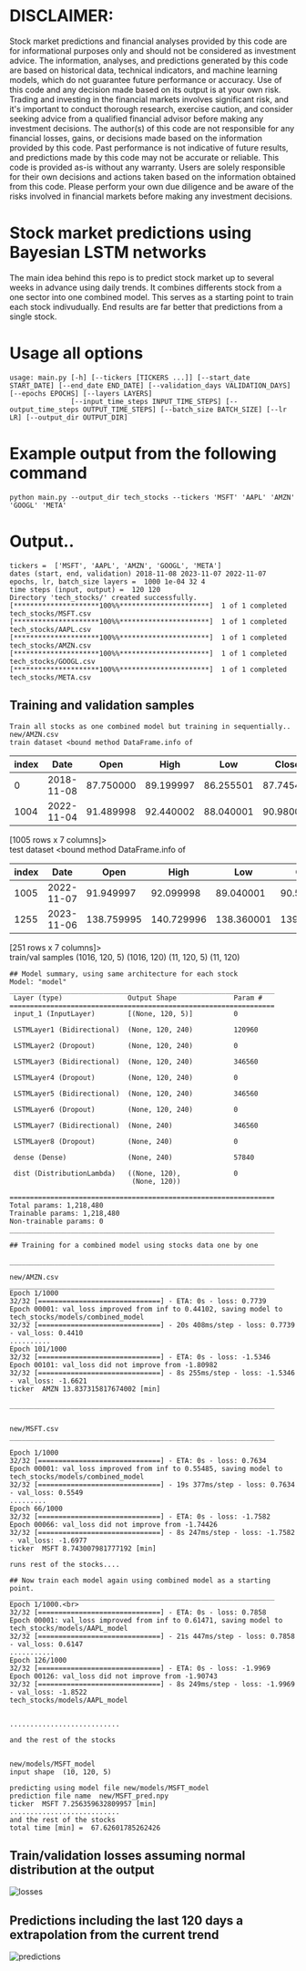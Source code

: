 # DISCLAIMER: 
Stock market predictions and financial analyses provided by this code are for informational purposes only and should not be considered as investment advice. The information, analyses, and predictions generated by this code are based on historical data, technical indicators, and machine learning models, which do not guarantee future performance or accuracy. Use of this code and any decision made based on its output is at your own risk. Trading and investing in the financial markets involves significant risk, and it's important to conduct thorough research, exercise caution, and consider seeking advice from a qualified financial advisor before making any investment decisions. The author(s) of this code are not responsible for any financial losses, gains, or decisions made based on the information provided by this code. Past performance is not indicative of future results, and predictions made by this code may not be accurate or reliable. This code is provided as-is without any warranty. Users are solely responsible for their own decisions and actions taken based on the information obtained from this code. Please perform your own due diligence and be aware of the risks involved in financial markets before making any investment decisions.


# Stock market predictions using Bayesian LSTM networks

The main idea behind this repo is to predict stock market up to several weeks in advance using daily trends. It combines differents stock from a one sector into one combined model. This serves as a starting point to train each stock indivudually. End results are far better that predictions from a single stock.

# Usage all options

```command
usage: main.py [-h] [--tickers [TICKERS ...]] [--start_date START_DATE] [--end_date END_DATE] [--validation_days VALIDATION_DAYS] [--epochs EPOCHS] [--layers LAYERS]
               [--input_time_steps INPUT_TIME_STEPS] [--output_time_steps OUTPUT_TIME_STEPS] [--batch_size BATCH_SIZE] [--lr LR] [--output_dir OUTPUT_DIR]
```

# Example output from the following command
```command
python main.py --output_dir tech_stocks --tickers 'MSFT' 'AAPL' 'AMZN' 'GOOGL' 'META'
```

# Output..
```command
tickers =  ['MSFT', 'AAPL', 'AMZN', 'GOOGL', 'META']
dates (start, end, validation) 2018-11-08 2023-11-07 2022-11-07
epochs, lr, batch_size layers =  1000 1e-04 32 4
time steps (input, output) =  120 120
Directory 'tech_stocks/' created successfully. 
[*********************100%%**********************]  1 of 1 completed
tech_stocks/MSFT.csv
[*********************100%%**********************]  1 of 1 completed
tech_stocks/AAPL.csv
[*********************100%%**********************]  1 of 1 completed
tech_stocks/AMZN.csv
[*********************100%%**********************]  1 of 1 completed
tech_stocks/GOOGL.csv
[*********************100%%**********************]  1 of 1 completed
tech_stocks/META.csv
```


## Training and validation samples
```command
Train all stocks as one combined model but training in sequentially..
new/AMZN.csv
train dataset <bound method DataFrame.info of
```

| index |Date   |     Open    |    High     |    Low     |  Close  | Adj Close |     Volume|
| -------- | -------- | -------- | -------- | -------- | -------- | -------- | -------- |
|0     |2018-11-08|   87.750000   |89.199997   |86.255501   |87.745499   |87.745499  |130698000|
|1004  |2022-11-04|   91.489998   |92.440002   |88.040001   |90.980003   |90.980003  |129101300|

[1005 rows x 7 columns]><br>
test dataset <bound method DataFrame.info of<br>

| index |Date   |     Open    |    High     |    Low     |  Close  | Adj Close |     Volume|
| -------- | -------- | -------- | -------- | -------- | -------- | -------- | -------- |
| 1005 |  2022-11-07 |  91.949997 |   92.099998 |  89.040001 |   90.529999 |   90.529999 |   77495700 |
| 1255 |  2023-11-06 |  138.759995|  140.729996 | 138.360001 | 139.740005 | 139.740005 |  44928800 |

[251 rows x 7 columns]><br>
train/val samples  (1016, 120, 5) (1016, 120) (11, 120, 5) (11, 120)<br>

```command
## Model summary, using same architecture for each stock
Model: "model"
_________________________________________________________________
 Layer (type)                Output Shape              Param #   
=================================================================
 input_1 (InputLayer)        [(None, 120, 5)]          0         
                                                                 
 LSTMLayer1 (Bidirectional)  (None, 120, 240)          120960    
                                                                 
 LSTMLayer2 (Dropout)        (None, 120, 240)          0         
                                                                 
 LSTMLayer3 (Bidirectional)  (None, 120, 240)          346560    
                                                                 
 LSTMLayer4 (Dropout)        (None, 120, 240)          0         
                                                                 
 LSTMLayer5 (Bidirectional)  (None, 120, 240)          346560    
                                                                 
 LSTMLayer6 (Dropout)        (None, 120, 240)          0         
                                                                 
 LSTMLayer7 (Bidirectional)  (None, 240)               346560    
                                                                 
 LSTMLayer8 (Dropout)        (None, 240)               0         
                                                                 
 dense (Dense)               (None, 240)               57840     
                                                                 
 dist (DistributionLambda)   ((None, 120),             0         
                              (None, 120))                       
                                                                 
=================================================================
Total params: 1,218,480
Trainable params: 1,218,480
Non-trainable params: 0
_________________________________________________________________

## Training for a combined model using stocks data one by one

_________________________________________________________________

new/AMZN.csv
_________________________________________________________________
Epoch 1/1000
32/32 [==============================] - ETA: 0s - loss: 0.7739  
Epoch 00001: val_loss improved from inf to 0.44102, saving model to tech_stocks/models/combined_model
32/32 [==============================] - 20s 408ms/step - loss: 0.7739 - val_loss: 0.4410
..........
Epoch 101/1000
32/32 [==============================] - ETA: 0s - loss: -1.5346
Epoch 00101: val_loss did not improve from -1.80982
32/32 [==============================] - 8s 255ms/step - loss: -1.5346 - val_loss: -1.6621
ticker  AMZN 13.837315817674002 [min]

_________________________________________________________________


new/MSFT.csv
_________________________________________________________________

Epoch 1/1000
32/32 [==============================] - ETA: 0s - loss: 0.7634
Epoch 00001: val_loss improved from inf to 0.55485, saving model to tech_stocks/models/combined_model
32/32 [==============================] - 19s 377ms/step - loss: 0.7634 - val_loss: 0.5549
.........
Epoch 66/1000
32/32 [==============================] - ETA: 0s - loss: -1.7582
Epoch 00066: val_loss did not improve from -1.74426
32/32 [==============================] - 8s 247ms/step - loss: -1.7582 - val_loss: -1.6977
ticker  MSFT 8.743007981777192 [min]

runs rest of the stocks....

## Now train each model again using combined model as a starting point.
_________________________________________________________________
Epoch 1/1000.<br>
32/32 [==============================] - ETA: 0s - loss: 0.7858 
Epoch 00001: val_loss improved from inf to 0.61471, saving model to tech_stocks/models/AAPL_model
32/32 [==============================] - 21s 447ms/step - loss: 0.7858 - val_loss: 0.6147
...........
Epoch 126/1000
32/32 [==============================] - ETA: 0s - loss: -1.9969
Epoch 00126: val_loss did not improve from -1.90743
32/32 [==============================] - 8s 249ms/step - loss: -1.9969 - val_loss: -1.8522
tech_stocks/models/AAPL_model


...........................

and the rest of the stocks


new/models/MSFT_model
input shape  (10, 120, 5)

predicting using model file new/models/MSFT_model
prediction file name  new/MSFT_pred.npy
ticker  MSFT 7.256359632809957 [min]
...........................
and the rest of the stocks
total time [min] =  67.62601785262426
```

## Train/validation losses assuming normal distribution at the output

![losses](loss.jpg)


## Predictions including the last 120 days a extrapolation from the current trend

![predictions](pred.jpg)
